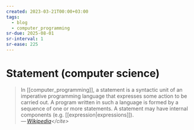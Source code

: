 ```yaml
---
created: 2023-03-21T00:00+03:00
tags:
  - blog
  - computer_programming
sr-due: 2025-08-01
sr-interval: 1
sr-ease: 225
---
```


# Statement (computer science)

> In [[computer_programming]], a statement is a syntactic unit of an imperative
> programming language that expresses some action to be carried out. A program
> written in such a language is formed by a sequence of one or more statements.
> A statement may have internal components (e.g. [[expression|expressions]]).\
> — <cite>[Wikipedia](https://en.wikipedia.org/wiki/Statement_\(computer_science\))</cite>
